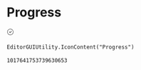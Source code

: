 # Progress
![](/img/Progress.png)

``` CSharp
EditorGUIUtility.IconContent("Progress")
```
```
1017641753739630653
```
